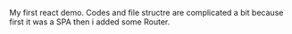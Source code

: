 My first react demo. Codes and file structre are complicated a bit because first it was a SPA then i added some Router. 
